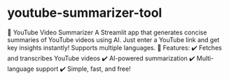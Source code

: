 # youtube-summarizer-tool
🚀 YouTube Video Summarizer A Streamlit app that generates concise summaries of YouTube videos using AI. Just enter a YouTube link and get key insights instantly! Supports multiple languages.  🔹 Features: ✔️ Fetches and transcribes YouTube videos ✔️ AI-powered summarization ✔️ Multi-language support ✔️ Simple, fast, and free!

